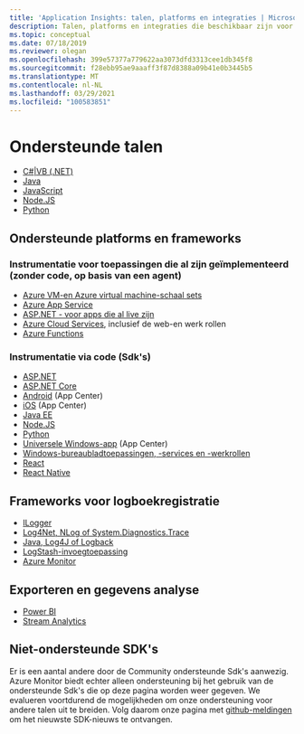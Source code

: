 ```yaml
---
title: 'Application Insights: talen, platforms en integraties | Microsoft Docs'
description: Talen, platforms en integraties die beschikbaar zijn voor Application Insights
ms.topic: conceptual
ms.date: 07/18/2019
ms.reviewer: olegan
ms.openlocfilehash: 399e57377a779622aa3073dfd3313cee1db345f8
ms.sourcegitcommit: f28ebb95ae9aaaff3f87d8388a09b41e0b3445b5
ms.translationtype: MT
ms.contentlocale: nl-NL
ms.lasthandoff: 03/29/2021
ms.locfileid: "100583851"
---
```

# <a name="supported-languages"></a>Ondersteunde talen

* [C#|VB (.NET)](./asp-net.md)
* [Java](./java-get-started.md)
* [JavaScript](./javascript.md)
* [Node.JS](./nodejs.md)
* [Python](./opencensus-python.md)

## <a name="supported-platforms-and-frameworks"></a>Ondersteunde platforms en frameworks

### <a name="instrumentation-for-already-deployed-applications-codeless-agent-based"></a>Instrumentatie voor toepassingen die al zijn geïmplementeerd (zonder code, op basis van een agent)
* [Azure VM-en Azure virtual machine-schaal sets](./azure-vm-vmss-apps.md)
* [Azure App Service](./azure-web-apps.md)
* [ASP.NET - voor apps die al live zijn](./monitor-performance-live-website-now.md)
* [Azure Cloud Services](./cloudservices.md), inclusief de web-en werk rollen
* [Azure Functions](../../azure-functions/functions-monitoring.md)
### <a name="instrumentation-through-code-sdks"></a>Instrumentatie via code (Sdk's)
* [ASP.NET](./asp-net.md)
* [ASP.NET Core](./asp-net-core.md)
* [Android](../app/mobile-center-quickstart.md) (App Center)
* [iOS](../app/mobile-center-quickstart.md) (App Center)
* [Java EE](./java-get-started.md)
* [Node.JS](https://www.npmjs.com/package/applicationinsights)
* [Python](./opencensus-python.md)
* [Universele Windows-app](../app/mobile-center-quickstart.md) (App Center)
* [Windows-bureaubladtoepassingen, -services en -werkrollen](./windows-desktop.md)
* [React](./javascript-react-plugin.md)
* [React Native](./javascript-react-native-plugin.md)

## <a name="logging-frameworks"></a>Frameworks voor logboekregistratie
* [ILogger](./ilogger.md)
* [Log4Net, NLog of System.Diagnostics.Trace](./asp-net-trace-logs.md)
* [Java, Log4J of Logback](./java-trace-logs.md)
* [LogStash-invoegtoepassing](https://github.com/Azure/azure-diagnostics-tools/tree/master/Logstash/logstash-output-applicationinsights)
* [Azure Monitor](/archive/blogs/msoms/application-insights-connector-in-oms)

## <a name="export-and-data-analysis"></a>Exporteren en gegevens analyse
* [Power BI](https://powerbi.microsoft.com/blog/explore-your-application-insights-data-with-power-bi/)
* [Stream Analytics](./export-power-bi.md)

## <a name="unsupported-sdks"></a>Niet-ondersteunde SDK's
Er is een aantal andere door de Community ondersteunde Sdk's aanwezig. Azure Monitor biedt echter alleen ondersteuning bij het gebruik van de ondersteunde Sdk's die op deze pagina worden weer gegeven. We evalueren voortdurend de mogelijkheden om onze ondersteuning voor andere talen uit te breiden. Volg daarom onze pagina met [github-meldingen](https://github.com/microsoft/ApplicationInsights-Announcements/issues) om het nieuwste SDK-nieuws te ontvangen. 

